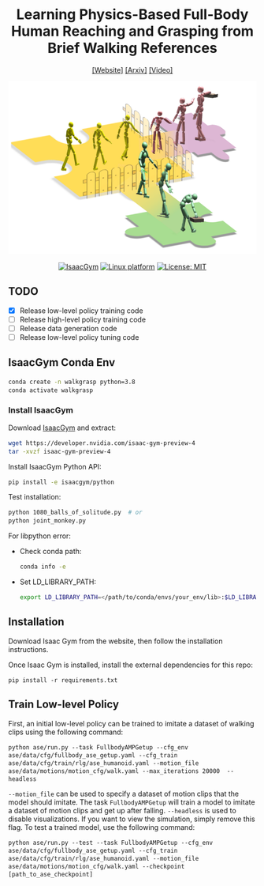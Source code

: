 <h1 align="center"> Learning Physics-Based Full-Body Human Reaching and Grasping from Brief Walking References </h1>

<div align="center">

[[Website]](https://liyitang22.github.io/phys-reach-grasp/)
[[Arxiv]](https://arxiv.org/abs/2503.07481)
[[Video]](https://www.youtube.com/watch?v=eJ2G_tpUE8Y)

<img src="static/images/teaser.png" style="height:350px;" />




[![IsaacGym](https://img.shields.io/badge/IsaacGym-Preview4-b.svg)](https://developer.nvidia.com/isaac-gym) [![Linux platform](https://img.shields.io/badge/Platform-linux--64-orange.svg)](https://ubuntu.com/blog/tag/22-04-lts) [![License: MIT](https://img.shields.io/badge/License-MIT-yellow.svg)]()

</div>

## TODO
- [x] Release low-level policy training code
- [ ] Release high-level policy training code
- [ ] Release data generation code
- [ ] Release low-level policy tuning code

## IsaacGym Conda Env

```bash
conda create -n walkgrasp python=3.8
conda activate walkgrasp
```
### Install IsaacGym

Download [IsaacGym](https://developer.nvidia.com/isaac-gym/download) and extract:

```bash
wget https://developer.nvidia.com/isaac-gym-preview-4
tar -xvzf isaac-gym-preview-4
```

Install IsaacGym Python API:

```bash
pip install -e isaacgym/python
```

Test installation:

```bash
python 1080_balls_of_solitude.py  # or
python joint_monkey.py
```

For libpython error:

- Check conda path:
    ```bash
    conda info -e
    ```
- Set LD_LIBRARY_PATH:
    ```bash
    export LD_LIBRARY_PATH=</path/to/conda/envs/your_env/lib>:$LD_LIBRARY_PATH
    ```


## Installation 
Download Isaac Gym from the website, then follow the installation instructions.

Once Isaac Gym is installed, install the external dependencies for this repo:
```
pip install -r requirements.txt
```

## Train Low-level Policy

First, an initial low-level policy can be trained to imitate a dataset of walking clips using the following command:
```
python ase/run.py --task FullbodyAMPGetup --cfg_env ase/data/cfg/fullbody_ase_getup.yaml --cfg_train ase/data/cfg/train/rlg/ase_humanoid.yaml --motion_file ase/data/motions/motion_cfg/walk.yaml --max_iterations 20000  --headless
```
`--motion_file` can be used to specify a dataset of motion clips that the model should imitate. 
The task `FullbodyAMPGetup` will train a model to imitate a dataset of motion clips and get up after falling.
`--headless` is used to disable visualizations. If you want to view the
simulation, simply remove this flag. To test a trained model, use the following command:
```
python ase/run.py --test --task FullbodyAMPGetup --cfg_env ase/data/cfg/fullbody_ase_getup.yaml --cfg_train ase/data/cfg/train/rlg/ase_humanoid.yaml --motion_file ase/data/motions/motion_cfg/walk.yaml --checkpoint [path_to_ase_checkpoint]
```